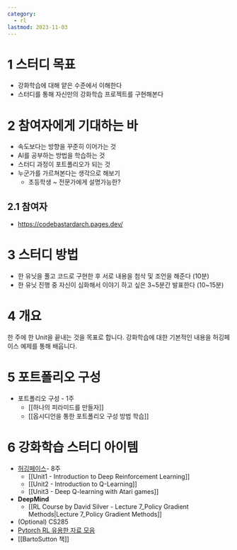 ```yaml
---
category:
  - rl
lastmod: 2023-11-03
---
```

# 1 스터디 목표
- 강화학습에 대해 얕은 수준에서 이해한다
- 스터디를 통해 자신만의 강화학습 프로젝트를 구현해본다

# 2 참여자에게 기대하는 바
- 속도보다는 방향을 꾸준히 이어가는 것
- AI를 공부하는 방법을 학습하는 것
- 스터디 과정이 포트폴리오가 되는 것
- 누군가를 가르쳐본다는 생각으로 해보기
	- 초등학생 ~ 전문가에게 설명가능한?

## 2.1 참여자
- https://codebastardarch.pages.dev/

# 3 스터디 방법
- 한 유닛을 풀고 코드로 구현한 후 서로 내용을 첨삭 및 조언을 해준다 (10분)
- 한 유닛 진행 중 자신이 심화해서 이야기 하고 싶은 3\~5분간 발표한다 (10\~15분)

# 4 개요
한 주에 한 Unit을 끝내는 것을 목표로 합니다. 강화학습에 대한 기본적인 내용을 허깅페이스 예제를 통해 배웁니다.

# 5 포트폴리오 구성
- 포트폴리오 구성 - 1주
	-  [[하나의 피라미드를 만들자]]
	-  [[옵시디언을 통한 포트폴리오 구성 방법 학습]]

# 6 강화학습 스터디 아이템
- [허깅페이스](https://huggingface.co/learn/deep-rl-course/unit0/introduction)- 8주
	- [[Unit1 - Introduction to Deep Reinforcement Learning]]
	- [[Unit2 - Introduction to Q-Learning]]
	- [[Unit3 - Deep Q-learning with Atari games]]
- **DeepMind**
	- [[RL Course by David Silver - Lecture 7_Policy Gradient Methods|Lecture 7_Policy Gradient Methods]]
- (Optional) CS285
- [Pytorch RL 유용한 자료 모음](https://pytorch.org/rl/reference/generated/knowledge_base/RESOURCES.html)
- [[BartoSutton 책]]





